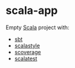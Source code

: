 # scala-app

Empty [Scala](http://docs.scala-lang.org/) project with:
* [sbt](http://www.scala-sbt.org/0.13/docs/index.html)
* [scalastyle](http://www.scalastyle.org/sbt.html)
* [scoverage](https://github.com/scoverage/sbt-scoverage/blob/master/README.md)
* [scalatest](http://www.scalatest.org/)
